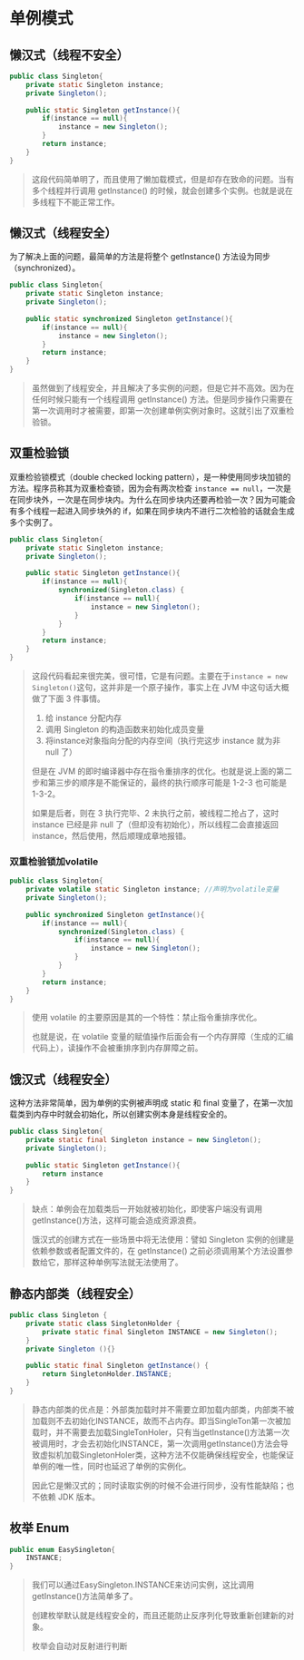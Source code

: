 # 单例模式

## 懒汉式（线程不安全）

```java
public class Singleton{
    private static Singleton instance;
    private Singleton();
    
    public static Singleton getInstance(){
        if(instance == null){
            instance = new Singleton();
        }
        return instance;
    }
}
```

>这段代码简单明了，而且使用了懒加载模式，但是却存在致命的问题。当有多个线程并行调用 getInstance() 的时候，就会创建多个实例。也就是说在多线程下不能正常工作。



## 懒汉式（线程安全）

为了解决上面的问题，最简单的方法是将整个 getInstance() 方法设为同步（synchronized）。

```java
public class Singleton{
    private static Singleton instance;
    private Singleton();
    
    public static synchronized Singleton getInstance(){
        if(instance == null){
            instance = new Singleton();
        }
        return instance;
    }
}
```

>虽然做到了线程安全，并且解决了多实例的问题，但是它并不高效。因为在任何时候只能有一个线程调用 getInstance() 方法。但是同步操作只需要在第一次调用时才被需要，即第一次创建单例实例对象时。这就引出了双重检验锁。



## 双重检验锁

双重检验锁模式（double checked locking pattern），是一种使用同步块加锁的方法。程序员称其为双重检查锁，因为会有两次检查 `instance == null`，一次是在同步块外，一次是在同步块内。为什么在同步块内还要再检验一次？因为可能会有多个线程一起进入同步块外的 if，如果在同步块内不进行二次检验的话就会生成多个实例了。

```java
public class Singleton{
    private static Singleton instance;
    private Singleton();
    
    public static Singleton getInstance(){
        if(instance == null){
            synchronized(Singleton.class) {
                if(instance == null){
                    instance = new Singleton();
                }
            }
        }
        return instance;
    }
}
```

>这段代码看起来很完美，很可惜，它是有问题。主要在于`instance = new Singleton()`这句，这并非是一个原子操作，事实上在 JVM 中这句话大概做了下面 3 件事情。
>
>1. 给 instance 分配内存
>2. 调用 Singleton 的构造函数来初始化成员变量
>3. 将instance对象指向分配的内存空间（执行完这步 instance 就为非 null 了）
>
>但是在 JVM 的即时编译器中存在指令重排序的优化。也就是说上面的第二步和第三步的顺序是不能保证的，最终的执行顺序可能是 1-2-3 也可能是 1-3-2。
>
>如果是后者，则在 3 执行完毕、2 未执行之前，被线程二抢占了，这时 instance 已经是非 null 了（但却没有初始化），所以线程二会直接返回 instance，然后使用，然后顺理成章地报错。



### 双重检验锁加volatile

```java
public class Singleton{
    private volatile static Singleton instance; //声明为volatile变量
    private Singleton();
    
    public synchronized Singleton getInstance(){
        if(instance == null){
            synchronized(Singleton.class) {
                if(instance == null){
                    instance = new Singleton();
                }
            }
        }
        return instance;
    }
}
```

>使用 volatile 的主要原因是其的一个特性：禁止指令重排序优化。
>
>也就是说，在 volatile 变量的赋值操作后面会有一个内存屏障（生成的汇编代码上），读操作不会被重排序到内存屏障之前。



## 饿汉式（线程安全）

这种方法非常简单，因为单例的实例被声明成 static 和 final 变量了，在第一次加载类到内存中时就会初始化，所以创建实例本身是线程安全的。

```java
public class Singleton{
    private static final Singleton instance = new Singleton();
    private Singleton();
    
    public static Singleton getInstance(){
        return instance
    }
}
```

>缺点：单例会在加载类后一开始就被初始化，即使客户端没有调用 getInstance()方法，这样可能会造成资源浪费。
>
>饿汉式的创建方式在一些场景中将无法使用：譬如 Singleton 实例的创建是依赖参数或者配置文件的，在 getInstance() 之前必须调用某个方法设置参数给它，那样这种单例写法就无法使用了。



## 静态内部类（线程安全）

```java
public class Singleton {  
    private static class SingletonHolder {  
        private static final Singleton INSTANCE = new Singleton();  
    }  
    private Singleton (){}  
    
    public static final Singleton getInstance() {  
        return SingletonHolder.INSTANCE; 
    }  
}
```

>静态内部类的优点是：外部类加载时并不需要立即加载内部类，内部类不被加载则不去初始化INSTANCE，故而不占内存。即当SingleTon第一次被加载时，并不需要去加载SingleTonHoler，只有当getInstance()方法第一次被调用时，才会去初始化INSTANCE，第一次调用getInstance()方法会导致虚拟机加载SingletonHoler类，这种方法不仅能确保线程安全，也能保证单例的唯一性，同时也延迟了单例的实例化。
>
>因此它是懒汉式的；同时读取实例的时候不会进行同步，没有性能缺陷；也不依赖 JDK 版本。



## 枚举 Enum

```java
public enum EasySingleton{
    INSTANCE;
}
```

> 我们可以通过EasySingleton.INSTANCE来访问实例，这比调用getInstance()方法简单多了。
>
> 创建枚举默认就是线程安全的，而且还能防止反序列化导致重新创建新的对象。
>
> 枚举会自动对反射进行判断